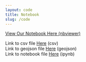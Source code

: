 ```yaml
---
layout: code
title: Notebook
slug: /code
---
```


[View Our Notebook Here (nbviewer)](https://nbviewer.jupyter.org/github/Thomasstycke/Thomasstycke.github.io/blob/main/FinalProjectFinal.ipynb)


Link to csv file [Here](https://data.cityofnewyork.us/Health/DOHMH-New-York-City-Restaurant-Inspection-Results/43nn-pn8j/about_data) (csv)
<br>
Link to geojson file [Here](https://data.cityofnewyork.us/Health/Modified-Zip-Code-Tabulation-Areas-MODZCTA-/pri4-ifjk/about_data) (geojson)
<br>
Link to notebook file [Here](https://github.com/Thomasstycke/Thomasstycke.github.io/blob/main/FinalProjectFinal.ipynb) (ipynb)
<br>